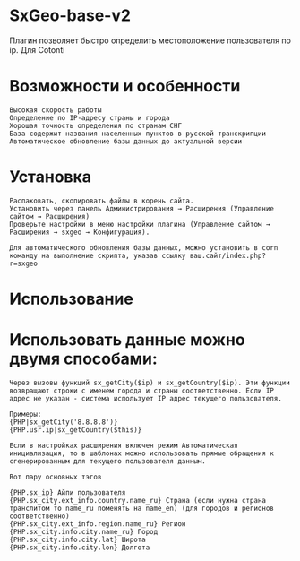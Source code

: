 # SxGeo-base-v2
Плагин позволяет быстро определить местоположение пользователя по ip. Для Cotonti

# Возможности и особенности

    Высокая скорость работы
    Определение по IP-адресу страны и города
    Хорошая точность определения по странам СНГ
    База содержит названия населенных пунктов в русской транскрипции
    Автоматическое обновление базы данных до актуальной версии

# Установка

    Распаковать, скопировать файлы в корень сайта.
    Установить через панель Администрирования → Расширения (Управление сайтом → Расширения)
    Проверьте настройки в меню настройки плагина (Управление сайтом → Расширения → sxgeo → Конфигурация).

    Для автоматического обновления базы данных, можно установить в corn команду на выполнение скрипта, указав ссылку ваш.сайт/index.php?r=sxgeo

# Использование

# Использовать данные можно двумя способами:

    Через вызовы функций sx_getCity($ip) и sx_getCountry($ip). Эти функции возвращают строки с именем города и страны соответственно. Если IP адрес не указан - система использует IP адрес текущего пользователя.

    Примеры:
    {PHP|sx_getCity('8.8.8.8')}
    {PHP.usr.ip|sx_getCountry($this)}

    Если в настройках расширения включен режим Автоматическая инициализация, то в шаблонах можно использовать прямые обращения к сгенерированным для текущего пользователя данным.

    Вот пару основных тэгов

    {PHP.sx_ip} Айпи пользователя
    {PHP.sx_city.ext_info.country.name_ru} Страна (если нужна страна транслитом то name_ru поменять на name_en) (для городов и регионов соответственно)
    {PHP.sx_city.ext_info.region.name_ru} Регион
    {PHP.sx_city.info.city.name_ru} Город
    {PHP.sx_city.info.city.lat} Широта
    {PHP.sx_city.info.city.lon} Долгота
